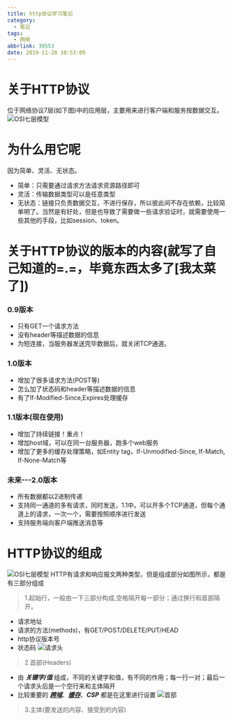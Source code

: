 ```yaml
---
title: http协议学习笔记
category:
  - 笔记
tags:
  - 网络
abbrlink: 39553
date: 2019-11-28 10:53:09
---
```


# 关于HTTP协议
位于网络协议7层(如下图)中的应用层，主要用来进行客户端和服务按数据交互。
![OSI七层模型](/img/url4.jfif)
<!-- more -->
# 为什么用它呢
因为简单、灵活、无状态。
- 简单：只需要通过请求方法请求资源路径即可
- 灵活：传输数据类型可以是任意类型
- 无状态：链接只负责数据交互，不进行保存，所以彼此间不存在依赖，比较简单明了。当然是有好处，但是也导致了需要做一些请求验证时，就需要使用一些其他的手段，比如session、token。


# 关于HTTP协议的版本的内容(就写了自己知道的=.=，毕竟东西太多了[我太菜了])

### 0.9版本
- 只有GET一个请求方法
- 没有header等描述数据的信息
- 为短连接，当服务器发送完毕数据后，就关闭TCP通道。

### 1.0版本
- 增加了很多请求方法(POST等)
- 怎么加了状态码和header等描述数据的信息
- 有了If-Modified-Since,Expires处理缓存


### 1.1版本(现在使用)
- 增加了持续链接！重点！
- 增加host域，可以在同一台服务器，跑多个web服务
- 增加了更多的缓存处理策略，如Entity tag，If-Unmodified-Since, If-Match, If-None-Match等

### 未来---2.0版本
- 所有数据都以2进制传递
- 支持同一通道的多有请求，同时发送，1.1中。可以开多个TCP通道，但每个通道上的请求，一次一个，需要按照顺序进行发送
- 支持服务端向客户端推送消息等

# HTTP协议的组成
![OSI七层模型](/img/url5.png)
HTTP有请求和响应报文两种类型，但是组成部分如图所示，都是有三部分组成
>1.起始行，一般由一下三部分构成,空格隔开每一部分；通过换行和首部隔开。
- 请求地址
- 请求的方法(methods)，有GET/POST/DELETE/PUT/HEAD
- http协议版本号
- 状态码
![请求头](/img/url6.png)

>2.首部(Headers)
- 由 ***关键字/值*** 组成，不同的关键字和值，有不同的作用；每一行一对；最后一个请求头后是一个空行来和主体隔开
- 比较重要的 ***[跨域](http://localhost:4000/2019/11/01/%E8%AE%A1%E7%AE%97%E6%9C%BA%E5%9F%BA%E7%A1%80/%E5%85%B3%E4%BA%8E%E8%B7%A8%E5%9F%9F/)***、***[缓存](http://localhost:4000/2019/11/28/%E8%AE%A1%E7%AE%97%E6%9C%BA%E5%9F%BA%E7%A1%80/%E5%85%B3%E4%BA%8E%E6%B5%8F%E8%A7%88%E5%99%A8%E7%BC%93%E5%AD%98/)***、***CSP*** 都是在这里进行设置
![首部](/img/header.png)

>3.主体(要发送的内容、接受到的内容)




